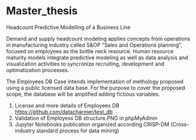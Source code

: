 # Master_thesis
Headcount Predictive Modelling of a Business Line

Demand and supply headcount modeling applies concepts from operations in manufacturing industry called S&OP "Sales and Operations planning", focused on employees as the bottle neck resource. Human resource maturity models integrate predictive modeling as well as data analysis and visualization activities to syncronize recruiting, development and optimatization processes.

The Employees DB Case intends implementation of methology proposed using a public licensed data base. For the purpose to cover the proposed scope, the database will be amplified adding fictious variables.

1. License and more details of Employees DB https://github.com/datacharmer/test_db
2. Validation of Employess DB structure.PNG in phpMyAdmin
3. Jupyter Notebooks publication organized according CRISP-DM (Cross-industry standard process for data mining)
